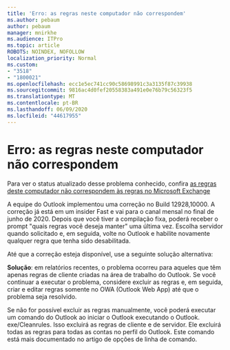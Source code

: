 ```yaml
---
title: 'Erro: as regras neste computador não correspondem'
ms.author: pebaum
author: pebaum
manager: mnirkhe
ms.audience: ITPro
ms.topic: article
ROBOTS: NOINDEX, NOFOLLOW
localization_priority: Normal
ms.custom:
- "3518"
- "1800021"
ms.openlocfilehash: ecc1e5ec741cc90c58698991c3a3135f87c39938
ms.sourcegitcommit: 9816ac4d0fef20558383a491e0e76b79c56323f5
ms.translationtype: MT
ms.contentlocale: pt-BR
ms.lasthandoff: 06/09/2020
ms.locfileid: "44617955"
---
```

# <a name="error-the-rules-on-this-computer-do-not-match"></a>Erro: as regras neste computador não correspondem

Para ver o status atualizado desse problema conhecido, confira [as regras deste computador não correspondem às regras no Microsoft Exchange](https://support.office.com/article/d032e037-b224-429e-b325-633afde9b5f0)

A equipe do Outlook implementou uma correção no Build 12928,10000. A correção já está em um insider Fast e vai para o canal mensal no final de junho de 2020. Depois que você tiver a compilação fixa, poderá receber o prompt "quais regras você deseja manter" uma última vez. Escolha servidor quando solicitado e, em seguida, volte no Outlook e habilite novamente qualquer regra que tenha sido desabilitada.

Até que a correção esteja disponível, use a seguinte solução alternativa:

**Solução**: em relatórios recentes, o problema ocorreu para aqueles que têm apenas regras de cliente criadas na área de trabalho do Outlook. Se você continuar a executar o problema, considere excluir as regras e, em seguida, criar e editar regras somente no OWA (Outlook Web App) até que o problema seja resolvido.

Se não for possível excluir as regras manualmente, você poderá executar um comando do Outlook ao iniciar o Outlook executando o Outlook. exe/Cleanrules. Isso excluirá as regras de cliente e de servidor. Ele excluirá todas as regras para todas as contas no perfil do Outlook. Este comando está mais documentado no artigo de opções de linha de comando.